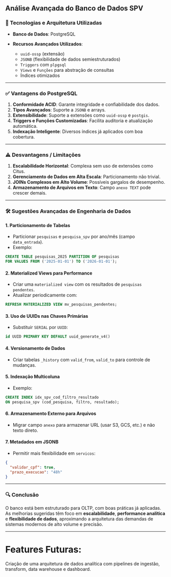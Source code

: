 ## Análise Avançada do Banco de Dados SPV

### 📁 Tecnologias e Arquitetura Utilizadas

* **Banco de Dados**: PostgreSQL
* **Recursos Avançados Utilizados**:

  * `uuid-ossp` (extensão)
  * `JSONB` (flexibilidade de dados semiestruturados)
  * `Triggers` com `plpgsql`
  * `Views` e `Funções` para abstração de consultas
  * Índices otimizados

---

### ✅ Vantagens do PostgreSQL

1. **Conformidade ACID**: Garante integridade e confiabilidade dos dados.
2. **Tipos Avançados**: Suporte a `JSONB` e arrays.
3. **Extensibilidade**: Suporte a extensões como `uuid-ossp` e `postgis`.
4. **Triggers e Funções Customizadas**: Facilita auditoria e atualização automática.
5. **Indexação Inteligente**: Diversos índices já aplicados com boa cobertura.

---

### ⚠️ Desvantagens / Limitações

1. **Escalabilidade Horizontal**: Complexa sem uso de extensões como Citus.
2. **Gerenciamento de Dados em Alta Escala**: Particionamento não trivial.
3. **JOINs Complexos em Alto Volume**: Possíveis gargalos de desempenho.
4. **Armazenamento de Arquivos em Texto**: Campo `anexo TEXT` pode crescer demais.

---

### 🛠️ Sugestões Avançadas de Engenharia de Dados

#### 1. Particionamento de Tabelas

* Particionar `pesquisas` e `pesquisa_spv` por ano/mês (campo `data_entrada`).
* Exemplo:

```sql
CREATE TABLE pesquisas_2025 PARTITION OF pesquisas
FOR VALUES FROM ('2025-01-01') TO ('2026-01-01');
```

#### 2. Materialized Views para Performance

* Criar uma `materialized view` com os resultados de `pesquisas pendentes`.
* Atualizar periodicamente com:

```sql
REFRESH MATERIALIZED VIEW mv_pesquisas_pendentes;
```

#### 3. Uso de UUIDs nas Chaves Primárias

* Substituir `SERIAL` por `UUID`:

```sql
id UUID PRIMARY KEY DEFAULT uuid_generate_v4()
```

#### 4. Versionamento de Dados

* Criar tabelas `_history` com `valid_from`, `valid_to` para controle de mudanças.

#### 5. Indexação Multicoluna

* Exemplo:

```sql
CREATE INDEX idx_spv_cod_filtro_resultado
ON pesquisa_spv (cod_pesquisa, filtro, resultado);
```

#### 6. Armazenamento Externo para Arquivos

* Migrar campo `anexo` para armazenar URL (usar S3, GCS, etc.) e não texto direto.

#### 7. Metadados em JSONB

* Permitir mais flexibilidade em `servicos`:

```json
{
  "validar_cpf": true,
  "prazo_execucao": "48h"
}
```

---

### 🔍 Conclusão

O banco está bem estruturado para OLTP, com boas práticas já aplicadas. As melhorias sugeridas têm foco em **escalabilidade**, **performance analítica** e **flexibilidade de dados**, aproximando a arquitetura das demandas de sistemas modernos de alto volume e precisão.

---

# Features Futuras:
Criação de uma arquitetura de dados analítica com pipelines de ingestão, transform, data warehouse e dashboard.


